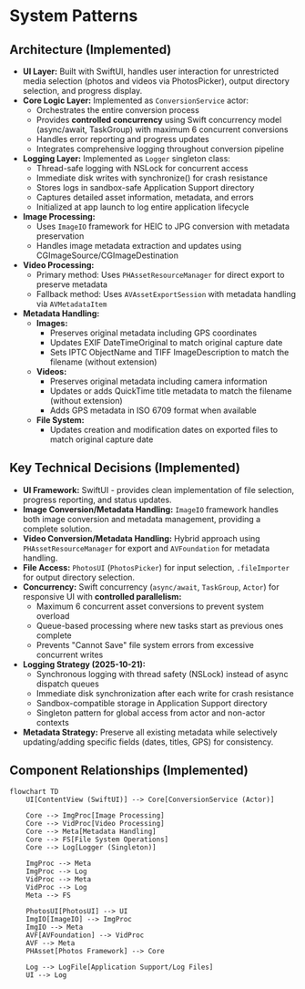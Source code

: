# System Patterns

## Architecture (Implemented)

*   **UI Layer:** Built with SwiftUI, handles user interaction for unrestricted media selection (photos and videos via PhotosPicker), output directory selection, and progress display.
*   **Core Logic Layer:** Implemented as `ConversionService` actor:
    *   Orchestrates the entire conversion process
    *   Provides **controlled concurrency** using Swift concurrency model (async/await, TaskGroup) with maximum 6 concurrent conversions
    *   Handles error reporting and progress updates
    *   Integrates comprehensive logging throughout conversion pipeline
*   **Logging Layer:** Implemented as `Logger` singleton class:
    *   Thread-safe logging with NSLock for concurrent access
    *   Immediate disk writes with synchronize() for crash resistance
    *   Stores logs in sandbox-safe Application Support directory
    *   Captures detailed asset information, metadata, and errors
    *   Initialized at app launch to log entire application lifecycle
*   **Image Processing:**
    *   Uses `ImageIO` framework for HEIC to JPG conversion with metadata preservation
    *   Handles image metadata extraction and updates using CGImageSource/CGImageDestination
*   **Video Processing:**
    *   Primary method: Uses `PHAssetResourceManager` for direct export to preserve metadata
    *   Fallback method: Uses `AVAssetExportSession` with metadata handling via `AVMetadataItem`
*   **Metadata Handling:**
    *   **Images:**
        *   Preserves original metadata including GPS coordinates
        *   Updates EXIF DateTimeOriginal to match original capture date
        *   Sets IPTC ObjectName and TIFF ImageDescription to match the filename (without extension)
    *   **Videos:**
        *   Preserves original metadata including camera information
        *   Updates or adds QuickTime title metadata to match the filename (without extension)
        *   Adds GPS metadata in ISO 6709 format when available
    *   **File System:**
        *   Updates creation and modification dates on exported files to match original capture date

## Key Technical Decisions (Implemented)

*   **UI Framework:** SwiftUI - provides clean implementation of file selection, progress reporting, and status updates.
*   **Image Conversion/Metadata Handling:** `ImageIO` framework handles both image conversion and metadata management, providing a complete solution.
*   **Video Conversion/Metadata Handling:** Hybrid approach using `PHAssetResourceManager` for export and `AVFoundation` for metadata handling.
*   **File Access:** `PhotosUI` (`PhotosPicker`) for input selection, `.fileImporter` for output directory selection.
*   **Concurrency:** Swift concurrency (`async/await`, `TaskGroup`, `Actor`) for responsive UI with **controlled parallelism:**
    *   Maximum 6 concurrent asset conversions to prevent system overload
    *   Queue-based processing where new tasks start as previous ones complete
    *   Prevents "Cannot Save" file system errors from excessive concurrent writes
*   **Logging Strategy (2025-10-21):**
    *   Synchronous logging with thread safety (NSLock) instead of async dispatch queues
    *   Immediate disk synchronization after each write for crash resistance
    *   Sandbox-compatible storage in Application Support directory
    *   Singleton pattern for global access from actor and non-actor contexts
*   **Metadata Strategy:** Preserve all existing metadata while selectively updating/adding specific fields (dates, titles, GPS) for consistency.

## Component Relationships (Implemented)

```mermaid
flowchart TD
    UI[ContentView (SwiftUI)] --> Core[ConversionService (Actor)]
    
    Core --> ImgProc[Image Processing]
    Core --> VidProc[Video Processing]
    Core --> Meta[Metadata Handling]
    Core --> FS[File System Operations]
    Core --> Log[Logger (Singleton)]
    
    ImgProc --> Meta
    ImgProc --> Log
    VidProc --> Meta
    VidProc --> Log
    Meta --> FS
    
    PhotosUI[PhotosUI] --> UI
    ImgIO[ImageIO] --> ImgProc
    ImgIO --> Meta
    AVF[AVFoundation] --> VidProc
    AVF --> Meta
    PHAsset[Photos Framework] --> Core
    
    Log --> LogFile[Application Support/Log Files]
    UI --> Log
``` 